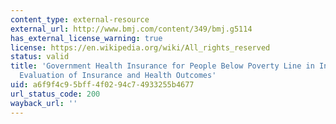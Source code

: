 ```yaml
---
content_type: external-resource
external_url: http://www.bmj.com/content/349/bmj.g5114
has_external_license_warning: true
license: https://en.wikipedia.org/wiki/All_rights_reserved
status: valid
title: 'Government Health Insurance for People Below Poverty Line in India: Quasi-experimental
  Evaluation of Insurance and Health Outcomes'
uid: a6f9f4c9-5bff-4f02-94c7-4933255b4677
url_status_code: 200
wayback_url: ''
---
```

